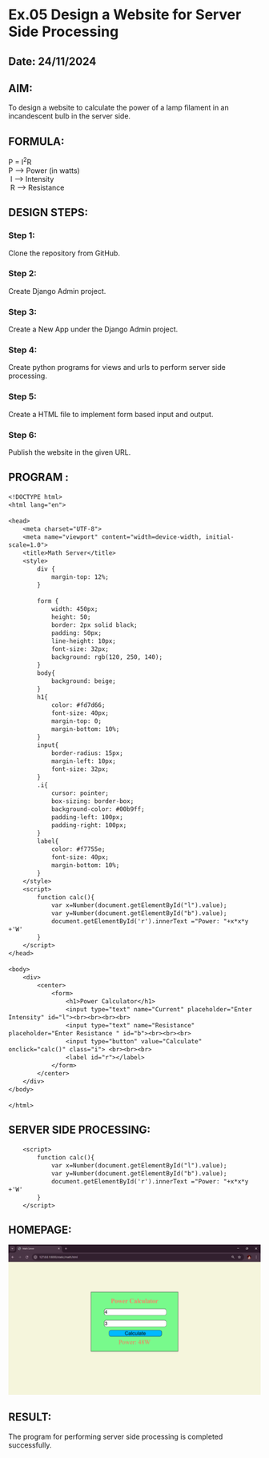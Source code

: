 # Ex.05 Design a Website for Server Side Processing
## Date: 24/11/2024

## AIM:
 To design a website to calculate the power of a lamp filament in an incandescent bulb in the server side. 


## FORMULA:
P = I<sup>2</sup>R
<br> P --> Power (in watts)
<br> I --> Intensity
<br> R --> Resistance

## DESIGN STEPS:

### Step 1:
Clone the repository from GitHub.

### Step 2:
Create Django Admin project.

### Step 3:
Create a New App under the Django Admin project.

### Step 4:
Create python programs for views and urls to perform server side processing.

### Step 5:
Create a HTML file to implement form based input and output.

### Step 6:
Publish the website in the given URL.

## PROGRAM :
```
<!DOCTYPE html>
<html lang="en">

<head>
    <meta charset="UTF-8">
    <meta name="viewport" content="width=device-width, initial-scale=1.0">
    <title>Math Server</title>
    <style>
        div {
            margin-top: 12%;
        }

        form {
            width: 450px;
            height: 50;
            border: 2px solid black;
            padding: 50px;
            line-height: 10px;
            font-size: 32px;
            background: rgb(120, 250, 140);
        }
        body{
            background: beige;
        }
        h1{
            color: #fd7d66;
            font-size: 40px;
            margin-top: 0;
            margin-bottom: 10%;
        }
        input{
            border-radius: 15px;
            margin-left: 10px;
            font-size: 32px;
        }
        .i{
            cursor: pointer;
            box-sizing: border-box;
            background-color: #00b9ff;
            padding-left: 100px;
            padding-right: 100px;
        }
        label{
            color: #f7755e;
            font-size: 40px;
            margin-bottom: 10%;
        }
    </style>
    <script>
        function calc(){
            var x=Number(document.getElementById("l").value);
            var y=Number(document.getElementById("b").value);
            document.getElementById('r').innerText ="Power: "+x*x*y +'W'
        }
    </script>
</head>

<body>
    <div>
        <center>
            <form>
                <h1>Power Calculator</h1>
                <input type="text" name="Current" placeholder="Enter Intensity" id="l"><br><br><br><br>
                <input type="text" name="Resistance" placeholder="Enter Resistance " id="b"><br><br><br>
                <input type="button" value="Calculate" onclick="calc()" class="i"> <br><br><br>
                <label id="r"></label>
            </form>
        </center>
    </div>
</body>

</html>
```

## SERVER SIDE PROCESSING:
```
    <script>
        function calc(){
            var x=Number(document.getElementById("l").value);
            var y=Number(document.getElementById("b").value);
            document.getElementById('r').innerText ="Power: "+x*x*y +'W'
        }
    </script>
```

## HOMEPAGE:
![alt text](<Screenshot 2024-11-23 113437.png>)

## RESULT:
The program for performing server side processing is completed successfully.
